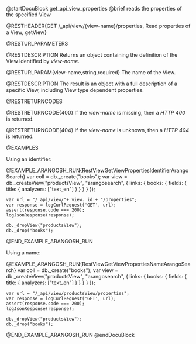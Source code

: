 @startDocuBlock get_api_view_properties
@brief reads the properties of the specified View

@RESTHEADER{GET /_api/view/{view-name}/properties, Read properties of a View, getView}

@RESTURLPARAMETERS

@RESTDESCRIPTION
Returns an object containing the definition of the View identified by *view-name*.

@RESTURLPARAM{view-name,string,required}
The name of the View.

@RESTDESCRIPTION
The result is an object with a full description of a specific View, including
View type dependent properties.

@RESTRETURNCODES

@RESTRETURNCODE{400}
If the *view-name* is missing, then a *HTTP 400* is returned.

@RESTRETURNCODE{404}
If the *view-name* is unknown, then a *HTTP 404* is returned.

@EXAMPLES

Using an identifier:

@EXAMPLE_ARANGOSH_RUN{RestViewGetViewPropertiesIdentifierArangoSearch}
    var coll = db._create("books");
    var view = db._createView("productsView", "arangosearch", { links: { books: { fields: { title: { analyzers: ["text_en"] } } } } });

    var url = "/_api/view/"+ view._id + "/properties";
    var response = logCurlRequest('GET', url);
    assert(response.code === 200);
    logJsonResponse(response);

    db._dropView("productsView");
    db._drop("books");
@END_EXAMPLE_ARANGOSH_RUN

Using a name:

@EXAMPLE_ARANGOSH_RUN{RestViewGetViewPropertiesNameArangoSearch}
    var coll = db._create("books");
    var view = db._createView("productsView", "arangosearch", { links: { books: { fields: { title: { analyzers: ["text_en"] } } } } });

    var url = "/_api/view/productsView/properties";
    var response = logCurlRequest('GET', url);
    assert(response.code === 200);
    logJsonResponse(response);

    db._dropView("productsView");
    db._drop("books");
@END_EXAMPLE_ARANGOSH_RUN
@endDocuBlock
